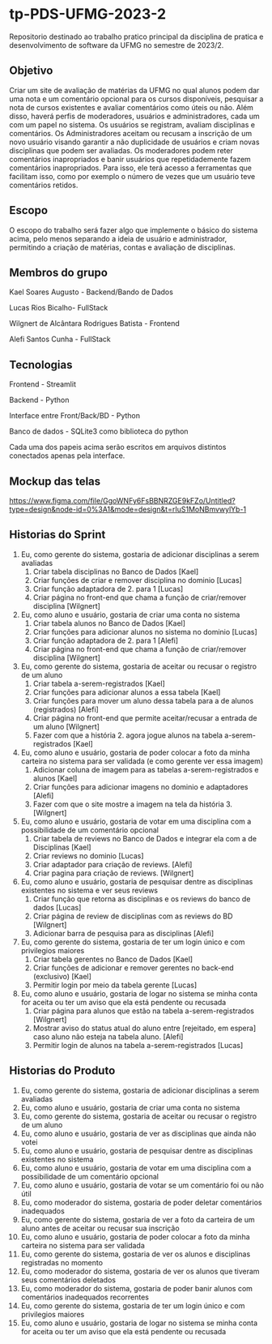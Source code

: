 # tp-PDS-UFMG-2023-2
Repositorio destinado ao trabalho pratico principal da disciplina de pratica e desenvolvimento de software da UFMG no semestre de 2023/2.

## Objetivo
Criar um site de avaliação de matérias da UFMG no qual alunos podem dar uma nota e um comentário opcional para os cursos disponíveis, pesquisar a nota de cursos existentes e avaliar comentários como úteis ou não. Além disso, haverá perfis de moderadores, usuários e administradores, cada um com um papel no sistema. Os usuários se registram, avaliam disciplinas e comentários. Os Administradores aceitam ou recusam a inscrição de um novo usuário visando garantir a não duplicidade de usuários e criam novas disciplinas que podem ser avaliadas. Os moderadores podem reter comentários inapropriados e banir usuários que repetidademente fazem comentários inapropriados. Para isso, ele terá acesso a ferramentas que facilitam isso, como por exemplo o número de vezes que um usuário teve comentários retidos.

## Escopo
O escopo do trabalho será fazer algo que implemente o básico do sistema acima, pelo menos separando a ideia de usuário e administrador, permitindo a criação de matérias, contas e avaliação de disciplinas.

## Membros do grupo
Kael Soares Augusto - Backend/Bando de Dados

Lucas Rios Bicalho- FullStack

Wilgnert de Alcântara Rodrigues Batista - Frontend

Alefi Santos Cunha - FullStack

## Tecnologias
Frontend - Streamlit

Backend - Python

Interface entre Front/Back/BD - Python

Banco de dados - SQLite3 como biblioteca do python

Cada uma dos papeis acima serão escritos em arquivos distintos conectados apenas pela interface.

## Mockup das telas
https://www.figma.com/file/GgoWNFy6FsBBNRZGE9kFZo/Untitled?type=design&node-id=0%3A1&mode=design&t=rIuS1MoNBmvwylYb-1
## Historias do Sprint
1. Eu, como gerente do sistema, gostaria de adicionar disciplinas a serem avaliadas
    1. Criar tabela disciplinas no Banco de Dados [Kael]
    2. Criar funções de criar e remover disciplina no dominio [Lucas]
    3. Criar função adaptadora de 2. para 1 [Lucas]
    4. Criar página no front-end que chama a função de criar/remover disciplina [Wilgnert]
2. Eu, como aluno e usuário, gostaria de criar uma conta no sistema
    1. Criar tabela alunos no Banco de Dados [Kael]
    2. Criar funções para adicionar alunos no sistema no dominio [Lucas]
    3. Criar função adaptadora de 2. para 1 [Alefi]
    4. Criar página no front-end que chama a função de criar/remover disciplina [Wilgnert]
3. Eu, como gerente do sistema, gostaria de aceitar ou recusar o registro de um aluno
    1. Criar tabela a-serem-registrados [Kael]
    2. Criar funções para adicionar alunos a essa tabela [Kael]
    3. Criar funções para mover um aluno dessa tabela para a de alunos (registrados) [Alefi]
    4. Criar página no front-end que permite aceitar/recusar a entrada de um aluno [Wilgnert]
    5. Fazer com que a história 2. agora jogue alunos na tabela a-serem-registrados [Kael]
4. Eu, como aluno e usuário, gostaria de poder colocar a foto da minha carteira no sistema para ser validada (e como gerente ver essa imagem)
    1. Adicionar coluna de imagem para as tabelas a-serem-registrados e alunos [Kael]
    2. Criar funções para adicionar imagens no dominio e adaptadores [Alefi]
    3. Fazer com que o site mostre a imagem na tela da história 3. [Wilgnert]
5. Eu, como aluno e usuário, gostaria de votar em uma disciplina com a possibilidade de um comentário opcional
    1. Criar tabela de reviews no Banco de Dados e integrar ela com a de Disciplinas [Kael]
    2. Criar reviews no dominio [Lucas]
    3. Criar adaptador para criação de reviews. [Alefi]
    4. Criar pagina para criação de reviews. [Wilgnert]
6. Eu, como aluno e usuário, gostaria de pesquisar dentre as disciplinas existentes no sistema e ver seus reviews
    1. Criar função que retorna as disciplinas e os reviews do banco de dados [Lucas]
    2. Criar página de review de disciplinas com as reviews do BD [Wilgnert]
    3. Adicionar barra de pesquisa para as disciplinas [Alefi]
7. Eu, como gerente do sistema, gostaria de ter um login único e com privilegios maiores
    1. Criar tabela gerentes no Banco de Dados [Kael]
    2. Criar funções de adicionar e remover gerentes no back-end (exclusivo) [Kael]
    3. Permitir login por meio da tabela gerente [Lucas]
8. Eu, como aluno e usuário, gostaria de logar no sistema se minha conta for aceita ou ter um aviso que ela está pendente ou recusada
    1. Criar página para alunos que estão na tabela a-serem-registrados [Wilgnert]
    2. Mostrar aviso do status atual do aluno entre [rejeitado, em espera] caso aluno não esteja na tabela aluno. [Alefi]
    3. Permitir login de alunos na tabela a-serem-registrados [Lucas]

## Historias do Produto
1. Eu, como gerente do sistema, gostaria de adicionar disciplinas a serem avaliadas
2. Eu, como aluno e usuário, gostaria de criar uma conta no sistema
3. Eu, como gerente do sistema, gostaria de aceitar ou recusar o registro de um aluno
4. Eu, como aluno e usuário, gostaria de ver as disciplinas que ainda não votei
5. Eu, como aluno e usuário, gostaria de pesquisar dentre as disciplinas existentes no sistema
6. Eu, como aluno e usuário, gostaria de votar em uma disciplina com a possibilidade de um comentário opcional
7. Eu, como aluno e usuário, gostaria de votar se um comentário foi ou não útil
8. Eu, como moderador do sistema, gostaria de poder deletar comentários inadequados
9. Eu, como gerente do sistema, gostaria de ver a foto da carteira de um aluno antes de aceitar ou recusar sua inscrição
10. Eu, como aluno e usuário, gostaria de poder colocar a foto da minha carteira no sistema para ser validada
11. Eu, como gerente do sistema, gostaria de ver os alunos e disciplinas registradas no momento
12. Eu, como moderador do sistema, gostaria de ver os alunos que tiveram seus comentários deletados
13. Eu, como moderador do sistema, gostaria de poder banir alunos com comentários inadequados recorrentes
14. Eu, como gerente do sistema, gostaria de ter um login único e com privilegios maiores
15. Eu, como aluno e usuário, gostaria de logar no sistema se minha conta for aceita ou ter um aviso que ela está pendente ou recusada

